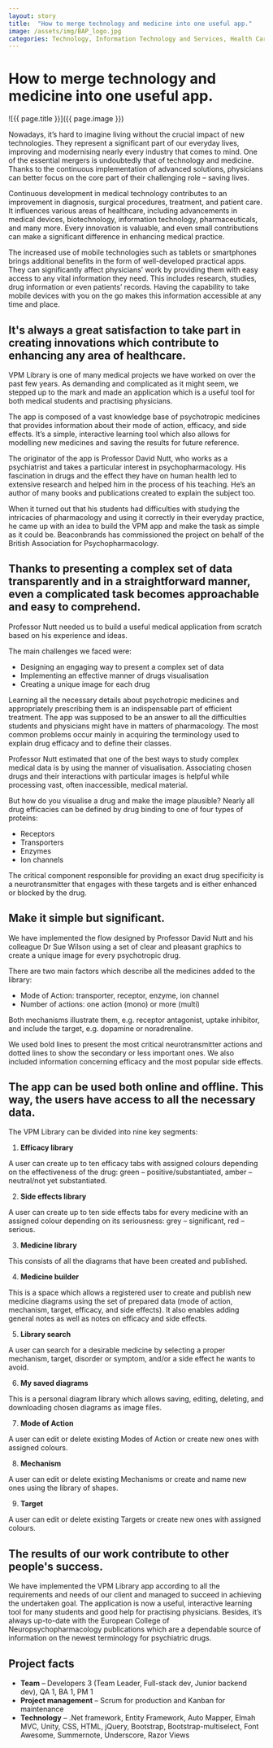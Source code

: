 ```yaml
---
layout: story
title:  "How to merge technology and medicine into one useful app."
image: /assets/img/BAP_logo.jpg
categories: Technology, Information Technology and Services, Health Care, Higher Education, Medical Practice
---
```


# How to merge technology and medicine into one useful app.

![{{ page.title }}]({{ page.image }})

Nowadays, it’s hard to imagine living without the crucial impact of new technologies. They represent a significant part of our everyday lives, improving and modernising nearly every industry that comes to mind. One of the essential mergers is undoubtedly that of technology and medicine. Thanks to the continuous implementation of advanced solutions, physicians can better focus on the core part of their challenging role – saving lives.

Continuous development in medical technology contributes to an improvement in diagnosis, surgical procedures, treatment, and patient care. It influences various areas of healthcare, including advancements in medical devices, biotechnology, information technology, pharmaceuticals, and many more. Every innovation is valuable, and even small contributions can make a significant difference in enhancing medical practice. 

The increased use of mobile technologies such as tablets or smartphones brings additional benefits in the form of well-developed practical apps. They can significantly affect physicians’ work by providing them with easy access to any vital information they need. This includes research, studies, drug information or even patients’ records. Having the capability to take mobile devices with you on the go makes this information accessible at any time and place. 

## It's always a great satisfaction to take part in creating innovations which contribute to enhancing any area of healthcare.
VPM Library is one of many medical projects we have worked on over the past few years. As demanding and complicated as it might seem, we stepped up to the mark and made an application which is a useful tool for both medical students and practising physicians. 

The app is composed of a vast knowledge base of psychotropic medicines that provides information about their mode of action, efficacy, and side effects. It’s a simple, interactive learning tool which also allows for modelling new medicines and saving the results for future reference. 

The originator of the app is Professor David Nutt, who works as a psychiatrist and takes a particular interest in psychopharmacology. His fascination in drugs and the effect they have on human health led to extensive research and helped him in the process of his teaching. He’s an author of many books and publications created to explain the subject too.

When it turned out that his students had difficulties with studying the intricacies of pharmacology and using it correctly in their everyday practice, he came up with an idea to build the VPM app and make the task as simple as it could be. Beaconbrands has commissioned the project on behalf of the British Association for Psychopharmacology.

## Thanks to presenting a complex set of data transparently and in a straightforward manner, even a complicated task becomes approachable and easy to comprehend.
Professor Nutt needed us to build a useful medical application from scratch based on his experience and ideas. 

The main challenges we faced were:

- Designing an engaging way to present a complex set of data
- Implementing an effective manner of drugs visualisation
- Creating a unique image for each drug

Learning all the necessary details about psychotropic medicines and appropriately prescribing them is an indispensable part of efficient treatment. The app was supposed to be an answer to all the difficulties students and physicians might have in matters of pharmacology. The most common problems occur mainly in acquiring the terminology used to explain drug efficacy and to define their classes.

Professor Nutt estimated that one of the best ways to study complex medical data is by using the manner of visualisation. Associating chosen drugs and their interactions with particular images is helpful while processing vast, often inaccessible, medical material.

But how do you visualise a drug and make the image plausible? Nearly all drug efficacies can be defined by drug binding to one of four types of proteins:

- Receptors
- Transporters
- Enzymes
- Ion channels

The critical component responsible for providing an exact drug specificity is a neurotransmitter that engages with these targets and is either enhanced or blocked by the drug.

## Make it simple but significant.
We have implemented the flow designed by Professor David Nutt and his colleague Dr Sue Wilson using a set of clear and pleasant graphics to create a unique image for every psychotropic drug.

There are two main factors which describe all the medicines added to the library:

- Mode of Action: transporter, receptor, enzyme, ion channel
- Number of actions: one action (mono) or more (multi)

Both mechanisms illustrate them, e.g. receptor antagonist, uptake inhibitor, and include the target, e.g. dopamine or noradrenaline.

We used bold lines to present the most critical neurotransmitter actions and dotted lines to show the secondary or less important ones. We also included information concerning efficacy and the most popular side effects.

## The app can be used both online and offline. This way, the users have access to all the necessary data.
The VPM Library can be divided into nine key segments:

1. **Efficacy library**

A user can create up to ten efficacy tabs with assigned colours depending on the effectiveness of the drug: green – positive/substantiated, amber – neutral/not yet substantiated.

2. **Side effects library**
   
A user can create up to ten side effects tabs for every medicine with an assigned colour depending on its seriousness: grey – significant, red – serious.

3. **Medicine library**

This consists of all the diagrams that have been created and published.

4. **Medicine builder**

This is a space which allows a registered user to create and publish new medicine diagrams using the set of prepared data (mode of action, mechanism, target, efficacy, and side effects). It also enables adding general notes as well as notes on efficacy and side effects.

5. **Library search**

A user can search for a desirable medicine by selecting a proper mechanism, target, disorder or symptom, and/or a side effect he wants to avoid. 

6. **My saved diagrams**

This is a personal diagram library which allows saving, editing, deleting, and downloading chosen diagrams as image files. 

7. **Mode of Action**
   
A user can edit or delete existing Modes of Action or create new ones with assigned colours. 

8. **Mechanism**

A user can edit or delete existing Mechanisms or create and name new ones using the library of shapes. 

9. **Target**
    
A user can edit or delete existing Targets or create new ones with assigned colours.

## The results of our work contribute to other people's success.
We have implemented the VPM Library app according to all the requirements and needs of our client and managed to succeed in achieving the undertaken goal. The application is now a useful, interactive learning tool for many students and good help for practising physicians. Besides, it’s always up-to-date with the European College of Neuropsychopharmacology publications which are a dependable source of information on the newest terminology for psychiatric drugs. 

## Project facts
- **Team** – Developers 3 (Team Leader, Full-stack dev, Junior backend dev), QA 1, BA 1, PM 1
- **Project management** – Scrum for production and Kanban for maintenance
- **Technology** – .Net framework, Entity Framework, Auto Mapper, Elmah MVC, Unity, CSS, HTML, jQuery, Bootstrap, Bootstrap-multiselect, Font Awesome, Summernote, Underscore, Razor Views
